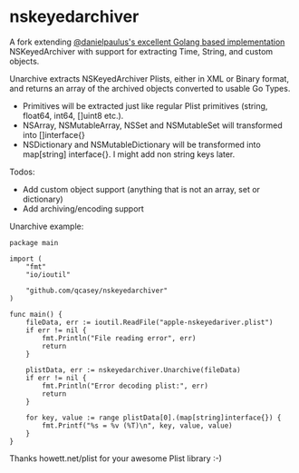 # nskeyedarchiver

A fork extending [@danielpaulus's excellent Golang based implementation](https://github.com/danielpaulus/nskeyedarchiver) NSKeyedArchiver with support for extracting Time, String, and custom objects.

Unarchive extracts NSKeyedArchiver Plists, either in XML or Binary format, and returns an array of the archived objects converted to usable Go Types.
- Primitives will be extracted just like regular Plist primitives (string, float64, int64, []uint8 etc.).
- NSArray, NSMutableArray, NSSet and NSMutableSet will transformed into []interface{}
- NSDictionary and NSMutableDictionary will be transformed into map[string] interface{}. I might add non string keys later.

Todos: 
- Add custom object support (anything that is not an array, set or dictionary)
- Add archiving/encoding support

Unarchive example:
```golang
package main

import (
	"fmt"
	"io/ioutil"

	"github.com/qcasey/nskeyedarchiver"
)

func main() {
	fileData, err := ioutil.ReadFile("apple-nskeyedariver.plist")
	if err != nil {
		fmt.Println("File reading error", err)
		return
	}

	plistData, err := nskeyedarchiver.Unarchive(fileData)
	if err != nil {
        fmt.Println("Error decoding plist:", err)
        return
    }
    
	for key, value := range plistData[0].(map[string]interface{}) {
		fmt.Printf("%s = %v (%T)\n", key, value, value)
	}
}
```


Thanks howett.net/plist for your awesome Plist library :-) 
